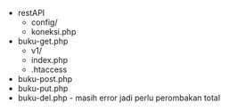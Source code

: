 - restAPI
    - config/
    - koneksi.php
- buku-get.php 
    - v1/
    - index.php
    - .htaccess
- buku-post.php
- buku-put.php
- buku-del.php - masih error jadi perlu perombakan total
